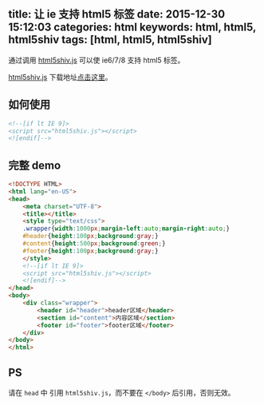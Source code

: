 title: 让 ie 支持 html5 标签
date: 2015-12-30 15:12:03
categories: html
keywords: html, html5, html5shiv
tags: [html, html5, html5shiv]
---

通过调用 [html5shiv.js](https://github.com/aFarkas/html5shiv) 可以使 ie6/7/8 支持 html5 标签。
<!--more-->

[html5shiv.js](https://github.com/aFarkas/html5shiv) 下载地址[点击这里](https://github.com/aFarkas/html5shiv)。

## 如何使用 ##

``` html
<!--[if lt IE 9]>
<script src="html5shiv.js"></script>
<![endif]-->
```

## 完整 demo ##

``` html
<!DOCTYPE HTML>
<html lang="en-US">
<head>
    <meta charset="UTF-8">
    <title></title>
    <style type="text/css">
    .wrapper{width:1000px;margin-left:auto;margin-right:auto;}
    #header{height:100px;background:gray;}
    #content{height:500px;background:green;}
    #footer{height:100px;background:gray;}
    </style>
    <!--[if lt IE 9]>
    <script src="html5shiv.js"></script>
    <![endif]-->
</head>
<body>
    <div class="wrapper">
        <header id="header">header区域</header>
        <section id="content">内容区域</section>
        <footer id="footer">footer区域</footer>
    </div>
</body>
</html>
```

## PS ##

请在 `head` 中 引用 `html5shiv.js`，而不要在 `</body>` 后引用，否则无效。